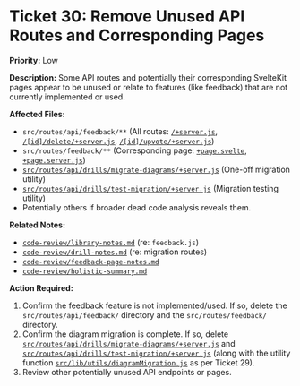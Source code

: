 # Ticket 30: Remove Unused API Routes and Corresponding Pages

**Priority:** Low

**Description:** Some API routes and potentially their corresponding SvelteKit pages appear to be unused or relate to features (like feedback) that are not currently implemented or used.

**Affected Files:**

- `src/routes/api/feedback/**` (All routes: [`/+server.js`](src/routes/api/feedback/+server.js), [`/[id]/delete/+server.js`](src/routes/api/feedback/[id]/delete/+server.js), [`/[id]/upvote/+server.js`](src/routes/api/feedback/[id]/upvote/+server.js))
- `src/routes/feedback/**` (Corresponding page: [`+page.svelte`](src/routes/feedback/+page.svelte), [`+page.server.js`](src/routes/feedback/+page.server.js))
- [`src/routes/api/drills/migrate-diagrams/+server.js`](src/routes/api/drills/migrate-diagrams/+server.js) (One-off migration utility)
- [`src/routes/api/drills/test-migration/+server.js`](src/routes/api/drills/test-migration/+server.js) (Migration testing utility)
- Potentially others if broader dead code analysis reveals them.

**Related Notes:**

- [`code-review/library-notes.md`](code-review/library-notes.md) (re: `feedback.js`)
- [`code-review/drill-notes.md`](code-review/drill-notes.md) (re: migration routes)
- [`code-review/feedback-page-notes.md`](code-review/feedback-page-notes.md)
- [`code-review/holistic-summary.md`](code-review/holistic-summary.md)

**Action Required:**

1.  Confirm the feedback feature is not implemented/used. If so, delete the `src/routes/api/feedback/` directory and the `src/routes/feedback/` directory.
2.  Confirm the diagram migration is complete. If so, delete [`src/routes/api/drills/migrate-diagrams/+server.js`](src/routes/api/drills/migrate-diagrams/+server.js) and [`src/routes/api/drills/test-migration/+server.js`](src/routes/api/drills/test-migration/+server.js) (along with the utility function [`src/lib/utils/diagramMigration.js`](src/lib/utils/diagramMigration.js) as per Ticket 29).
3.  Review other potentially unused API endpoints or pages.
